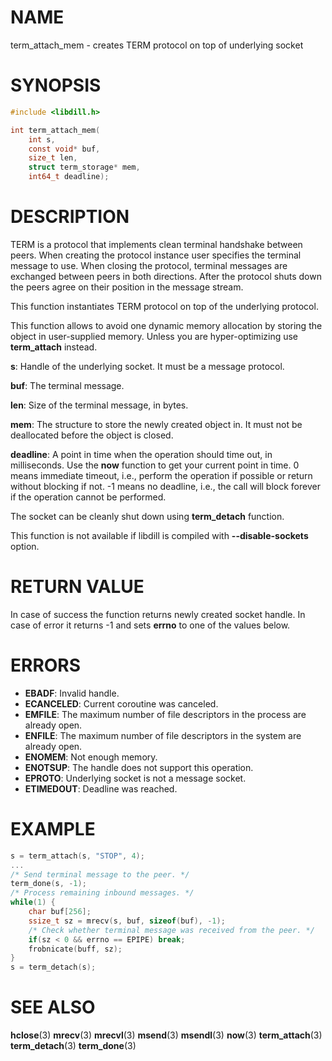 # NAME

 term_attach_mem - creates TERM protocol on top of underlying socket

# SYNOPSIS

```c
#include <libdill.h>

int term_attach_mem(
    int s,
    const void* buf,
    size_t len,
    struct term_storage* mem,
    int64_t deadline);
```

# DESCRIPTION

 TERM is a protocol that implements clean terminal handshake between peers. When creating the protocol instance user specifies the terminal message to use. When closing the protocol, terminal messages are exchanged between peers in both directions. After the protocol shuts down the peers agree on their position in the message stream.

 This function instantiates TERM protocol on top of the underlying protocol.

 This function allows to avoid one dynamic memory allocation by storing the object in user-supplied memory. Unless you are hyper-optimizing use **term_attach** instead.

 **s**: Handle of the underlying socket. It must be a message protocol.

 **buf**: The terminal message.

 **len**: Size of the terminal message, in bytes.

 **mem**: The structure to store the newly created object in. It must not be deallocated before the object is closed.

 **deadline**: A point in time when the operation should time out, in milliseconds. Use the **now** function to get your current point in time. 0 means immediate timeout, i.e., perform the operation if possible or return without blocking if not. -1 means no deadline, i.e., the call will block forever if the operation cannot be performed.

 The socket can be cleanly shut down using **term_detach** function.

 This function is not available if libdill is compiled with **--disable-sockets** option.

# RETURN VALUE

 In case of success the function returns newly created socket handle. In case of error it returns -1 and sets **errno** to one of the values below.

# ERRORS

* **EBADF**: Invalid handle.
* **ECANCELED**: Current coroutine was canceled.
* **EMFILE**: The maximum number of file descriptors in the process are already open.
* **ENFILE**: The maximum number of file descriptors in the system are already open.
* **ENOMEM**: Not enough memory.
* **ENOTSUP**: The handle does not support this operation.
* **EPROTO**: Underlying socket is not a message socket.
* **ETIMEDOUT**: Deadline was reached.

# EXAMPLE

```c
s = term_attach(s, "STOP", 4);
...
/* Send terminal message to the peer. */
term_done(s, -1);
/* Process remaining inbound messages. */
while(1) {
    char buf[256];
    ssize_t sz = mrecv(s, buf, sizeof(buf), -1);
    /* Check whether terminal message was received from the peer. */
    if(sz < 0 && errno == EPIPE) break;
    frobnicate(buff, sz);
}
s = term_detach(s);
```

# SEE ALSO

 **hclose**(3) **mrecv**(3) **mrecvl**(3) **msend**(3) **msendl**(3) **now**(3) **term_attach**(3) **term_detach**(3) **term_done**(3) 

